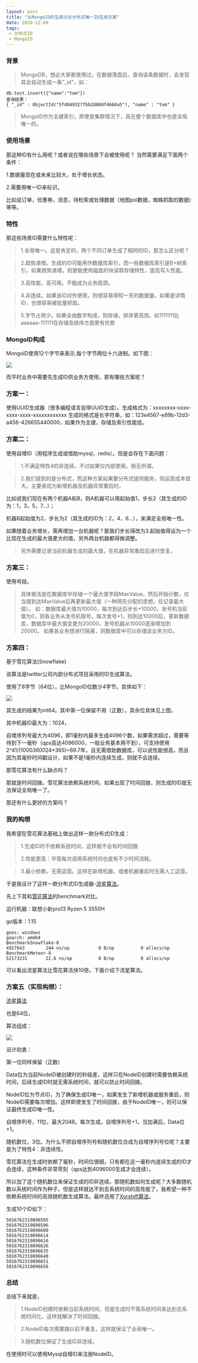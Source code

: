 ```yaml
---
layout: post
title: "从MongoID的生成讨论分布式唯一ID生成方案"
date: 2020-12-09
tags:
 - 分布式ID
 - MongoID
---
```


### 背景

>MongoDB，想必大家都使用过，在数据落盘后，查询该条数据时，会发现其会自动生成一条"_id"，如：
>
	db.test.insert({"name":"tom"})
	查询结果：
	{ "_id" : ObjectId("5fd049327fbb28868f4660a5"), "name" : "tom" }

>MongoID作为主键索引，即使是集群情况下，其在整个数据库中也是全局唯一的。


### 使用场景

那这种ID有什么用呢？或者说在哪些场景下会被使用呢？
当然需要满足下面两个条件：

1.数据量现在或未来比较大，处于增长状态。

2.需要用唯一ID来标识。

比如说订单，优惠券，消息，待检索或处理数据（地图poi数据，蜘蛛抓取的数据）等等。

### 特性

那这些场景ID需要什么特性呢：

>1.全局唯一。这是肯定的，两个不同订单生成了相同的ID，那怎么区分呢？

>2.趋势递增。生成的ID可能用作数据库索引，而一些数据库索引是B+树索引，如果趋势递增，则更能使用磁盘的块读取存储特性，提高写入性能。

>3.高性能，高可用。不能成为业务瓶颈。

>4.非连续。如果该ID对外使用，则很容易得知一天的数据量。如果是详情ID，也很容易被批量抓取。

>5.字节占用少。如果全由数字构成，则存储，排序更高效。如1111111比aaaaaa-111111在存储及排序方面更有优势
>

### MongoID构成


MongoID使用12个字节来表示,每个字节两位十六进制。如下图：

![](http://imflybird.cn/static/img/2020/mongoid.png)

而平时业务中需要先生成ID供业务方使用，那有哪些方案呢？

### 方案一：

使用UUID生成器（很多编程语言自带UUID生成）。生成格式为：xxxxxxxx-xxxx-xxxx-xxxx-xxxxxxxxxxxx
生成的格式是长字符串，如：123e4567-e89b-12d3-a456-426655440000，如果作为主键，存储及索引性能低。


### 方案二：

使用自增ID（用程序生成或借助mysql，redis）。但是会存在下面问题：

>1.不满足特性4的非连续，不过如果仅内部使用，倒无所谓。

>2.我们提到的是分布式，而这种方案如果要分布式提供服务，则运营成本很大。主要表现为新增机器及机器异常重启时。
>
 比如说我们现在有两个机器A和B，则A机器可以用起始值1，步长2（其生成的ID为：1，3，5，7...）；
>
 机器B起始值为2，步长为2（其生成的ID为：2，4，6...），来满足全局唯一性。
>
 如果随着业务增长，需再增加一台机器呢？那我们步长得改为3.起始值得设为一个比现在生成的最大值更大的值，另外两台机器都得做调整。
> 另外需要记录当前机器生成的最大值，在机器异常重启后进行恢复。

### 方案三：

使用号段。

>具体做法是在数据库中存储一个最大值字段MaxValue，然后开始计数，仅当值到达MaxValue后再更新最大值（一种预先分配的思想，仅记录最大值）。
>如：数据库最大值为10000，每次到达后步长+10000，发号机当前值为0，则各业务从发号机取号，每次发号+1，则到达10000后，更新数据库，数据库中最大值变更为20000，发号机器从10000逐渐增加到20000。
>如果各业务想进行隔离，则数据库中可以存储该业务方ID。

### 方案四：

基于雪花算法(Snowflake)

该算法是twitter公司内部分布式项目采用的ID生成算法。

使用了8字节（64位），比MongoID位数少4字节，具体如下：

![](http://imflybird.cn/static/img/2020/Snowflake.png)

其生成的结果为int64。其中第一位保留不用（正数），其余位具体见上图。

其中机器ID最大为：1024，

自增序列号最大为4096，即1毫秒内最多生成4096个数，如果需求超过，需要等待到下一毫秒（qps高达4096000，一般业务基本用不到），可支持使用
2^41/(1000*3600*24*365)=69.7年，且无需借助数据库，可以说性能很高，而且因为其毫秒时间戳设计，如果不是1毫秒内连续生成，则就不会连续。

那雪花算法有什么缺点吗？

那就是时间回拨。雪花算法依赖系统时间，如果出现了时间回拨，则生成的ID就无法保证全局唯一了。

那还有什么更好的方案吗？

### 我的构想

我希望在雪花算法基础上做出这样一款分布式ID生成：

>1.生成ID时不依赖系统时间，这样就不会有时间回拨.
>
>2.性能更高：毕竟每次调用系统时间也是有不少时间消耗。

>3.最小依赖，无需运营。这样在新增机器，或者机器重启时无需人工运营。

于是我设计了这样一款分布式ID生成器-[流星算法](https://github.com/TheFutureIsOurs/meteor)。

先上下其和[雪花算法](https://github.com/TheFutureIsOurs/learncode/blob/master/snow/snow.go)的benchmark对比。

运行机器：联想小新pro13 Ryzen 5 3550H

go版本：1.15

	goos: windows
	goarch: amd64
	BenchmarkSnowflake-8
	4917643	       244 ns/op	       0 B/op	       0 allocs/op
	BenchmarkMeteor-8
	52173231	   22.6 ns/op	       0 B/op	       0 allocs/op

可以看出流星算法比雪花算法快10倍，下面介绍下流星算法。

### 方案五（实现构想）：

[流星算法](https://github.com/TheFutureIsOurs/meteor)

也是64位，

算法组成：

![](http://imflybird.cn/static/img/2020/meteor.png)

设计初衷：

第一位同样保留（正数）

Data位为当前NodeID被创建时的秒级差，这样只在NodeID创建时需要依赖系统时间，后续生成ID时就无需系统时间，就可以防止时间回拨。

NodeID位为节点ID，为了确保生成ID唯一，如果发生了新增机器或服务重启，则NodeID需要每次增加。这样即使发生了时间回拨，由于NodeID唯一，则可以保证最终生成ID唯一性。

自增序列号，11位，最大2048。每次生成，自增序列号+1，当加满后，Data位+1。

随机数位，3位。为什么不把自增序列号和随机数位合成为自增序列号位呢？主要是为了特性4：非连续性。

雪花算法在生成时依赖了毫秒，时间位很细，只有都在这一毫秒内连续生成的ID才会连续，这种条件非常苛刻（qps达到4096000生成才会连续）。

所以加了这个随机数位来保证生成的ID非连续。那随机数如何生成呢？大多数随机数以系统时间作为种子，但是这样就达不到去系统时间的高性能了，我希望一种不依赖系统时间的高效随机数生成算法。最终选用了[Xorshift算法](https://en.wikipedia.org/wiki/Xorshift)。

生成10个ID如下：

	5016762319896585
	5016762319896596
	5016762319896600
	5016762319896614
	5016762319896616
	5016762319896626
	5016762319896635
	5016762319896640
	5016762319896651
	5016762319896656

### 总结

总结下来就是，
>1.NodeID创建时依赖当前系统时间，但是生成时不需系统时间来达到去系统时间化，这样就解决了时间回拨。

>2.NodeID每次需要跟以前不重复。这样就保证了全局唯一。

>3.随机数位保证了生成ID非连续。

在使用时可以使用Mysql自增ID来注册NodeID。






